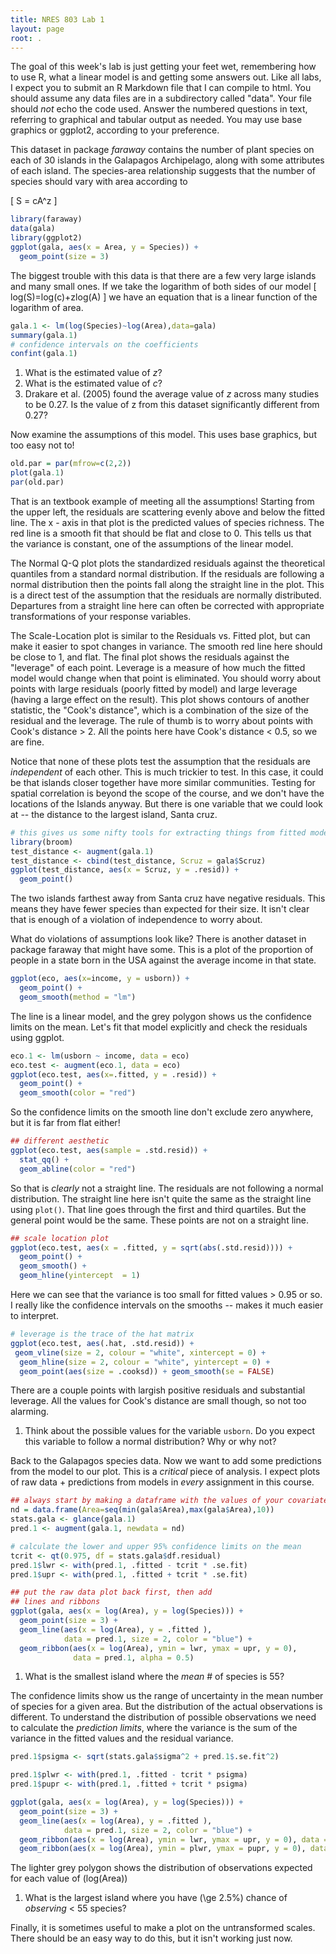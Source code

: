 ```yaml
---
title: NRES 803 Lab 1
layout: page
root: .
---
```


The goal of this week's lab is just getting your feet wet, remembering how to use R, what a linear model is and getting some answers out. Like all labs, I expect you to submit an R Markdown file that I can compile to html. You should assume any data files are in a subdirectory called "data". Your file should *not* echo the code used. Answer the numbered questions in text, referring to graphical and tabular output as needed. You may use base graphics or ggplot2, according to your preference.

This dataset in package *faraway* contains the number of plant species on each of 30 islands in the Galapagos Archipelago, along with some attributes of each island. The species-area relationship suggests that the number of species should vary with area according to

\[
S = cA^z
\]

``` r
library(faraway)
data(gala)
library(ggplot2)
ggplot(gala, aes(x = Area, y = Species)) + 
  geom_point(size = 3)
```

The biggest trouble with this data is that there are a few very large islands and many small ones. If we take the logarithm of both sides of our model \[
log(S)=log(c)+zlog(A)
\] we have an equation that is a linear function of the logarithm of area.

``` r
gala.1 <- lm(log(Species)~log(Area),data=gala)
summary(gala.1)
# confidence intervals on the coefficients
confint(gala.1)
```

1.  What is the estimated value of *z*?
2.  What is the estimated value of *c*?
3.  Drakare et al. (2005) found the average value of *z* across many studies to be 0.27. Is the value of z from this dataset significantly different from 0.27?

Now examine the assumptions of this model. This uses base graphics, but too easy not to!

``` r
old.par = par(mfrow=c(2,2))
plot(gala.1)
par(old.par)
```

That is an textbook example of meeting all the assumptions! Starting from the upper left, the residuals are scattering evenly above and below the fitted line. The x - axis in that plot is the predicted values of species richness. The red line is a smooth fit that should be flat and close to 0. This tells us that the variance is constant, one of the assumptions of the linear model.

The Normal Q-Q plot plots the standardized residuals against the theoretical quantiles from a standard normal distribution. If the residuals are following a normal distribution then the points fall along the straight line in the plot. This is a direct test of the assumption that the residuals are normally distributed. Departures from a straight line here can often be corrected with appropriate transformations of your response variables.

The Scale-Location plot is similar to the Residuals vs. Fitted plot, but can make it easier to spot changes in variance. The smooth red line here should be close to 1, and flat. The final plot shows the residuals against the "leverage" of each point. Leverage is a measure of how much the fitted model would change when that point is eliminated. You should worry about points with large residuals (poorly fitted by model) and large leverage (having a large effect on the result). This plot shows contours of another statistic, the "Cook's distance", which is a combination of the size of the residual and the leverage. The rule of thumb is to worry about points with Cook's distance &gt; 2. All the points here have Cook's distance &lt; 0.5, so we are fine.

Notice that none of these plots test the assumption that the residuals are *independent* of each other. This is much trickier to test. In this case, it could be that islands closer together have more similar communities. Testing for spatial correlation is beyond the scope of the course, and we don't have the locations of the Islands anyway. But there is one variable that we could look at -- the distance to the largest island, Santa cruz.

``` r
# this gives us some nifty tools for extracting things from fitted models
library(broom)
test_distance <- augment(gala.1)
test_distance <- cbind(test_distance, Scruz = gala$Scruz)
ggplot(test_distance, aes(x = Scruz, y = .resid)) + 
  geom_point()
```

The two islands farthest away from Santa cruz have negative residuals. This means they have fewer species than expected for their size. It isn't clear that is enough of a violation of independence to worry about.

What do violations of assumptions look like? There is another dataset in package faraway that might have some. This is a plot of the proportion of people in a state born in the USA against the average income in that state.

``` r
ggplot(eco, aes(x=income, y = usborn)) +
  geom_point() + 
  geom_smooth(method = "lm")
```

The line is a linear model, and the grey polygon shows us the confidence limits on the mean. Let's fit that model explicitly and check the residuals using ggplot.

``` r
eco.1 <- lm(usborn ~ income, data = eco)
eco.test <- augment(eco.1, data = eco)
ggplot(eco.test, aes(x=.fitted, y = .resid)) +
  geom_point() +
  geom_smooth(color = "red")
```

So the confidence limits on the smooth line don't exclude zero anywhere, but it is far from flat either!

``` r
## different aesthetic
ggplot(eco.test, aes(sample = .std.resid)) +
  stat_qq() +
  geom_abline(color = "red")
```

So that is *clearly* not a straight line. The residuals are not following a normal distribution. The straight line here isn't quite the same as the straight line using `plot()`. That line goes through the first and third quartiles. But the general point would be the same. These points are not on a straight line.

``` r
## scale location plot
ggplot(eco.test, aes(x = .fitted, y = sqrt(abs(.std.resid)))) + 
  geom_point() + 
  geom_smooth() + 
  geom_hline(yintercept  = 1)
```

Here we can see that the variance is too small for fitted values &gt; 0.95 or so. I really like the confidence intervals on the smooths -- makes it much easier to interpret.

``` r
# leverage is the trace of the hat matrix
ggplot(eco.test, aes(.hat, .std.resid)) +
 geom_vline(size = 2, colour = "white", xintercept = 0) +
  geom_hline(size = 2, colour = "white", yintercept = 0) +
  geom_point(aes(size = .cooksd)) + geom_smooth(se = FALSE)
```

There are a couple points with largish positive residuals and substantial leverage. All the values for Cook's distance are small though, so not too alarming.

1.  Think about the possible values for the variable `usborn`. Do you expect this variable to follow a normal distribution? Why or why not?

Back to the Galapagos species data. Now we want to add some predictions from the model to our plot. This is a *critical* piece of analysis. I expect plots of raw data + predictions from models in *every* assignment in this course.

``` r
## always start by making a dataframe with the values of your covariates
nd = data.frame(Area=seq(min(gala$Area),max(gala$Area),10))
stats.gala <- glance(gala.1)
pred.1 <- augment(gala.1, newdata = nd)

# calculate the lower and upper 95% confidence limits on the mean
tcrit <- qt(0.975, df = stats.gala$df.residual)
pred.1$lwr <- with(pred.1, .fitted - tcrit * .se.fit)
pred.1$upr <- with(pred.1, .fitted + tcrit * .se.fit)

## put the raw data plot back first, then add
## lines and ribbons
ggplot(gala, aes(x = log(Area), y = log(Species))) + 
  geom_point(size = 3) + 
  geom_line(aes(x = log(Area), y = .fitted ), 
            data = pred.1, size = 2, color = "blue") + 
  geom_ribbon(aes(x = log(Area), ymin = lwr, ymax = upr, y = 0), 
              data = pred.1, alpha = 0.5)
```

1.  What is the smallest island where the *mean* \# of species is 55?

The confidence limits show us the range of uncertainty in the mean number of species for a given area. But the distribution of the actual observations is different. To understand the distribution of possible observations we need to calculate the *prediction limits*, where the variance is the sum of the variance in the fitted values and the residual variance.

``` r
pred.1$psigma <- sqrt(stats.gala$sigma^2 + pred.1$.se.fit^2)

pred.1$plwr <- with(pred.1, .fitted - tcrit * psigma)
pred.1$pupr <- with(pred.1, .fitted + tcrit * psigma)

ggplot(gala, aes(x = log(Area), y = log(Species))) + 
  geom_point(size = 3) + 
  geom_line(aes(x = log(Area), y = .fitted ), 
            data = pred.1, size = 2, color = "blue") + 
  geom_ribbon(aes(x = log(Area), ymin = lwr, ymax = upr, y = 0), data = pred.1, alpha = 0.25) +
  geom_ribbon(aes(x = log(Area), ymin = plwr, ymax = pupr, y = 0), data = pred.1, alpha = 0.25)
```

The lighter grey polygon shows the distribution of observations expected for each value of \(log(Area)\)

1.  What is the largest island where you have \(\ge 2.5\%\) chance of *observing* &lt; 55 species?

Finally, it is sometimes useful to make a plot on the untransformed scales. There should be an easy way to do this, but it isn't working just now.
